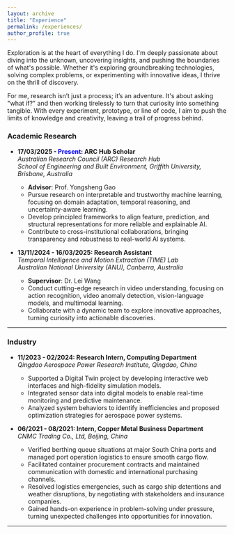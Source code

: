 ```yaml
---
layout: archive
title: "Experience"
permalink: /experiences/
author_profile: true
---
```

<!-- <font color="red"><strong>A*</strong>, accepted, to appear</font> -->
<!-- Research experience
====== -->

<style>
a:link {
  text-decoration: none;
}

a:visited {
  text-decoration: none;
}

a:hover {
  text-decoration: underline;
}

a:active {
  text-decoration: underline;
}
</style>

Exploration is at the heart of everything I do. I'm deeply passionate about diving into the unknown, uncovering insights, and pushing the boundaries of what's possible. Whether it's exploring groundbreaking technologies, solving complex problems, or experimenting with innovative ideas, I thrive on the thrill of discovery.

For me, research isn’t just a process; it’s an adventure. It's about asking "what if?" and then working tirelessly to turn that curiosity into something tangible. With every experiment, prototype, or line of code, I aim to push the limits of knowledge and creativity, leaving a trail of progress behind.

### Academic Research

- **17/03/2025 - <font color="blue">Present</font>: ARC Hub Scholar**  
  *[Australian Research Council (ARC) Research Hub](https://www.griffith.edu.au/griffith-sciences/farming-productivity)*  
  *School of Engineering and Built Environment, Griffith University, Brisbane, Australia*  
  - **Advisor**: [Prof. Yongsheng Gao](https://experts.griffith.edu.au/19112-yongsheng-gao)  
  - Pursue research on interpretable and trustworthy machine learning, focusing on domain adaptation, temporal reasoning, and uncertainty-aware learning.  
  - Develop principled frameworks to align feature, prediction, and structural representations for more reliable and explainable AI.  
  - Contribute to cross-institutional collaborations, bringing transparency and robustness to real-world AI systems.  

- **13/11/2024 - 16/03/2025: Research Assistant**  
  *[Temporal Intelligence and Motion Extraction (TIME) Lab](https://time.anu.edu.au/)*  
  *Australian National University (ANU), Canberra, Australia*  
  - **Supervisor**: [Dr. Lei Wang](https://leiwangr.github.io/)  
  - Conduct cutting-edge research in video understanding, focusing on action recognition, video anomaly detection, vision-language models, and multimodal learning.  
  - Collaborate with a dynamic team to explore innovative approaches, turning curiosity into actionable discoveries.

---

### Industry

- **11/2023 - 02/2024: Research Intern, Computing Department**  
  *Qingdao Aerospace Power Research Institute, Qingdao, China*  
  - Supported a Digital Twin project by developing interactive web interfaces and high-fidelity simulation models.  
  - Integrated sensor data into digital models to enable real-time monitoring and predictive maintenance. 
  - Analyzed system behaviors to identify inefficiencies and proposed optimization strategies for aerospace power systems.

- **06/2021 - 08/2021: Intern, Copper Metal Business Department**  
  *CNMC Trading Co., Ltd, Beijing, China*  
  - Verified berthing queue situations at major South China ports and managed port operation logistics to ensure smooth cargo flow.  
  - Facilitated container procurement contracts and maintained communication with domestic and international purchasing channels.  
  - Resolved logistics emergencies, such as cargo ship detentions and weather disruptions, by negotiating with stakeholders and insurance companies.  
  - Gained hands-on experience in problem-solving under pressure, turning unexpected challenges into opportunities for innovation.

---
